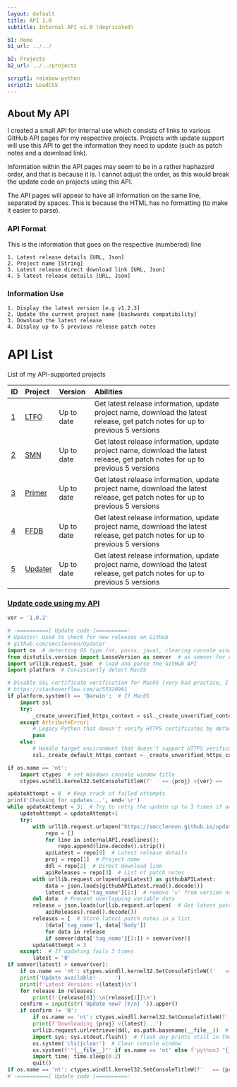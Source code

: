```yaml
---
layout: default
title: API 1.0
subtitle: Internal API v1.0 (depricated)

b1: Home
b1_url: ../../

b2: Projects
b2_url: ../../projects

script1: rainbow-python
script2: LoadCSS
---
```

## About My API
I created a small API for internal use which consists of links to various GitHub API pages for my respective projects. Projects with update support will use this API to get the information they need to update (such as patch notes and a download link).

Information within the API pages may seem to be in a rather haphazard order, and that is because it is. I cannot adjust the order, as this would break the update code on projects using this API.

The API pages will appear to have all information on the same line, separated by spaces. This is because the HTML has no formatting (to make it easier to parse).

### API Format
This is the information that goes on the respective (numbered) line
```
1. Latest release details [URL, Json]
2. Project name [String]
3. Latest release direct download link [URL, Json]
4. 5 latest release details [URL, Json]
```

### Information Use
```
1. Display the latest version [e.g v1.2.3]
2. Update the current project name [backwards compatibility]
3. Download the latest release
4. Display up to 5 previous release patch notes
```

# API List
List of my API-supported projects

|ID|Project|Version|Abilities|
|:-|:-|:-|:-|
|[1](1)|[LTFO](https://github.com/smcclennon/LTFO)|Up to date|Get latest release information, update project name, download the latest release, get patch notes for up to previous 5 versions|
|[2](2)|[SMN](https://github.com/smcclennon/SMN)|Up to date|Get latest release information, update project name, download the latest release, get patch notes for up to previous 5 versions|
|[3](3)|[Primer](https://github.com/smcclennon/Primer)|Up to date|Get latest release information, update project name, download the latest release, get patch notes for up to previous 5 versions|
|[4](4)|[FFDB](https://github.com/smcclennon/FFDB)|Up to date|Get latest release information, update project name, download the latest release, get patch notes for up to previous 5 versions|
|[5](5)|[Updater](https://github.com/smcclennon/Updater)|Up to date|Get latest release information, update project name, download the latest release, get patch notes for up to previous 5 versions|

### [Update code using my API](https://github.com/smcclennon/Updater)
<script>LoadCSS('../../assets/css/all-hallows-eve.css');</script>
```python
ver = '1.0.2'

# -==========[ Update code ]==========-
# Updater: Used to check for new releases on GitHub
# github.com/smcclennon/Updater
import os  # detecting OS type (nt, posix, java), clearing console window, restart the script
from distutils.version import LooseVersion as semver  # as semver for readability
import urllib.request, json  # load and parse the GitHub API
import platform  # Consistantly detect MacOS

# Disable SSL certificate verification for MacOS (very bad practice, I know)
# https://stackoverflow.com/a/55320961
if platform.system() == 'Darwin':  # If MacOS
    import ssl
    try:
        _create_unverified_https_context = ssl._create_unverified_context
    except AttributeError:
        # Legacy Python that doesn't verify HTTPS certificates by default
        pass
    else:
        # Handle target environment that doesn't support HTTPS verification
        ssl._create_default_https_context = _create_unverified_https_context

if os.name == 'nt':
    import ctypes  # set Windows console window title
    ctypes.windll.kernel32.SetConsoleTitleW(f'   == {proj} v{ver} ==   Checking for updates...')

updateAttempt = 0  # Keep track of failed attempts
print('Checking for updates...', end='\r')
while updateAttempt < 3:  # Try to retry the update up to 3 times if an error occurs
    updateAttempt = updateAttempt+1
    try:
        with urllib.request.urlopen("https://smcclennon.github.io/update/api/5") as internalAPI:
            repo = []
            for line in internalAPI.readlines():
                repo.append(line.decode().strip())
            apiLatest = repo[0]  # Latest release details
            proj = repo[1]  # Project name
            ddl = repo[2]  # Direct download link
            apiReleases = repo[3]  # List of patch notes
        with urllib.request.urlopen(apiLatest) as githubAPILatest:
            data = json.loads(githubAPILatest.read().decode())
            latest = data['tag_name'][1:]  # remove 'v' from version number (v1.2.3 -> 1.2.3)
        del data  # Prevent overlapping variable data
        release = json.loads(urllib.request.urlopen(  # Get latest patch notes
            apiReleases).read().decode())
        releases = [  # Store latest patch notes in a list
            (data['tag_name'], data['body'])
            for data in release
            if semver(data['tag_name'][1:]) > semver(ver)]
        updateAttempt = 3
    except:  # If updating fails 3 times
        latest = '0'
if semver(latest) > semver(ver):
    if os.name == 'nt': ctypes.windll.kernel32.SetConsoleTitleW(f'   == {proj} v{ver} ==   Update available: {ver} -> {latest}')
    print('Update available!      ')
    print(f'Latest Version: v{latest}\n')
    for release in releases:
        print(f'{release[0]}:\n{release[1]}\n')
    confirm = input(str('Update now? [Y/n] ')).upper()
    if confirm != 'N':
        if os.name == 'nt': ctypes.windll.kernel32.SetConsoleTitleW(f'   == {proj} v{ver} ==   Installing updates...')
        print(f'Downloading {proj} v{latest}...')
        urllib.request.urlretrieve(ddl, os.path.basename(__file__))  # download the latest version to cwd
        import sys; sys.stdout.flush()  # flush any prints still in the buffer
        os.system('cls||clear')  # Clear console window
        os.system(f'"{__file__}"' if os.name == 'nt' else f'python3 "{__file__}"')
        import time; time.sleep(0.2)
        quit()
if os.name == 'nt': ctypes.windll.kernel32.SetConsoleTitleW(f'   == {proj} v{ver} ==')
# -==========[ Update code ]==========-
```